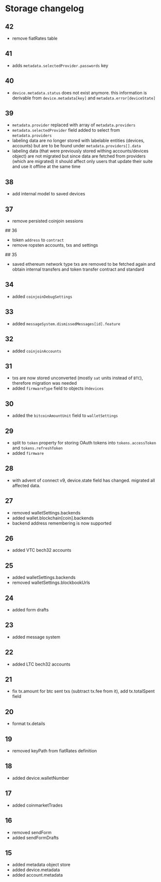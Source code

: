 # Storage changelog

## 42

-   remove fiatRates table

## 41

-   adds `metadata.selectedProvider.passwords` key

## 40

-   `device.metadata.status` does not exist anymore. this information is derivable from `device.metadata[key]` and `metadata.error[deviceState]`

## 39

-   `metadata.provider` replaced with array of `metadata.providers`
-   `metadata.selectedProvider` field added to select from `metadata.providers`
-   labeling data are no longer stored with labelable entities (devices, accounts) but are to be found under `metadata.providers[].data`
-   labeling data (that were previously stored withing accounts/devices object) are not migrated
    but since data are fetched from providers (which are migrated) it should affect only users that update their suite and use it offline at the same time

## 38

-   add internal model to saved devices

## 37

-   remove persisted coinjoin sessions

## 36

-   token `address` to `contract`
-   remove ropsten accounts, txs and settings

## 35

-   saved ethereum network type txs are removed to be fetched again and obtain internal transfers and token transfer contract and standard

## 34

-   added `coinjoinDebugSettings`

## 33

-   added `messageSystem.dismissedMessages[id].feature`

## 32

-   added `coinjoinAccounts`

## 31

-   txs are now stored unconverted (mostly `sat` units instead of `BTC`), therefore migration was needed
-   added `firmwareType` field to objects in`devices`

## 30

-   added the `bitcoinAmountUnit` field to `walletSettings`

## 29

-   split to `token` property for storing OAuth tokens into `tokens.accessToken` and `tokens.refreshToken`
-   added `firmware`

## 28

-   with advent of connect v9, device.state field has changed. migrated all affected data.

## 27

-   removed walletSettings.backends
-   added wallet.blockchain[coin].backends
-   backend address remembering is now supported

## 26

-   added VTC bech32 accounts

## 25

-   added walletSettings.backends
-   removed walletSettings.blockbookUrls

## 24

-   added form drafts

## 23

-   added message system

## 22

-   added LTC bech32 accounts

## 21

-   fix tx.amount for btc sent txs (subtract tx.fee from it), add tx.totalSpent field

## 20

-   format tx.details

## 19

-   removed keyPath from fiatRates definition

## 18

-   added device.walletNumber

## 17

-   added coinmarketTrades

## 16

-   removed sendForm
-   added sendFormDrafts

## 15

-   added metadata object store
-   added device.metadata
-   added account.metadata
